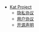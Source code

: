 - [Kat Project](readme.md)
  - [隐私协议](privacy-policy.md)
  - [用户协议](terms-of-use.md)
  - [开源声明](open-source-license.md)
